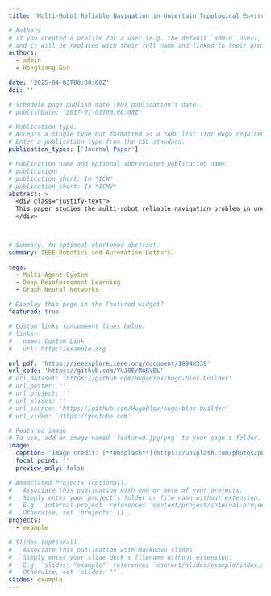 ```yaml
---
title: 'Multi-Robot Reliable Navigation in Uncertain Topological Environments with Graph Attention Networks'

# Authors
# If you created a profile for a user (e.g. the default `admin` user), write the username (folder name) here
# and it will be replaced with their full name and linked to their profile.
authors:
  - admin
  - Hongliang Guo

date: '2025-04-03T00:00:00Z'
doi: ''

# Schedule page publish date (NOT publication's date).
# publishDate: '2017-01-01T00:00:00Z'

# Publication type.
# Accepts a single type but formatted as a YAML list (for Hugo requirements).
# Enter a publication type from the CSL standard.
publication_types: ['Journal Paper']

# Publication name and optional abbreviated publication name.
# publication: 
# publication_short: In *ICW*
# publication_short: In *ICMV*
abstract: >
  <div class="justify-text">
  This paper studies the multi-robot reliable navigation problem in uncertain topological networks, which aims at maximizing the robot team's on-time arrival probabilities in the face of road network uncertainties. The uncertainty in these networks stems from the unknown edge traversability, which is only revealed to the robot upon its arrival at the edge's starting node. Existing approaches often struggle to adapt to real-time network topology changes, making them unsuitable for varying topological environments. To address the challenge, we reformulate the problem into a Partially Observable Markov Decision Process (POMDP) framework and introduce the Dynamic Adaptive Graph Embedding method to capture the evolving nature of the navigation task. We further enhance each robot's policy learning process by integrating deep reinforcement learning with Graph Attention Networks (GATs), leveraging self-attention to focus on critical graph features. The proposed approach, namely Multi-Agent Routing in Variable Environments with Learning (MARVEL) employs the generalized policy gradient algorithm to optimize the robots' real-time decision-making process iteratively. We compare the performance of MARVEL with state-of-the-art reliable navigation algorithms as well as Canadian traveller problem solutions in a range of canonical transportation networks, demonstrating improved adaptability and performance in uncertain topological networks. Additionally, real-world experiments with two robots navigating within a self-constructed indoor environment with uncertain topological structures demonstrate MARVEL's practicality.
  </div>



# Summary. An optional shortened abstract.
summary: IEEE Robotics and Automation Letters.

tags:
  - Multi-Agent System
  - Deep Reinforcement Learning
  - Graph Neural Networks

# Display this page in the Featured widget?
featured: true

# Custom links (uncomment lines below)
# links:
# - name: Custom Link
#   url: http://example.org

url_pdf: 'https://ieeexplore.ieee.org/document/10948339'
url_code: 'https://github.com/YUJ0E/MARVEL'
# url_dataset: 'https://github.com/HugoBlox/hugo-blox-builder'
# url_poster: ''
# url_project: ''
# url_slides: ''
# url_source: 'https://github.com/HugoBlox/hugo-blox-builder'
# url_video: 'https://youtube.com'

# Featured image
# To use, add an image named `featured.jpg/png` to your page's folder.
image:
  caption: 'Image credit: [**Unsplash**](https://unsplash.com/photos/pLCdAaMFLTE)'
  focal_point: ''
  preview_only: false

# Associated Projects (optional).
#   Associate this publication with one or more of your projects.
#   Simply enter your project's folder or file name without extension.
#   E.g. `internal-project` references `content/project/internal-project/index.md`.
#   Otherwise, set `projects: []`.
projects:
  - example

# Slides (optional).
#   Associate this publication with Markdown slides.
#   Simply enter your slide deck's filename without extension.
#   E.g. `slides: "example"` references `content/slides/example/index.md`.
#   Otherwise, set `slides: ""`.
slides: example
---
```

<!-- 
{{% callout note %}}
Click the _Cite_ button above to demo the feature to enable visitors to import publication metadata into their reference management software.
{{% /callout %}}

{{% callout note %}}
Create your slides in Markdown - click the _Slides_ button to check out the example.
{{% /callout %}}

Add the publication's **full text** or **supplementary notes** here. You can use rich formatting such as including [code, math, and images](https://docs.hugoblox.com/content/writing-markdown-latex/). -->
